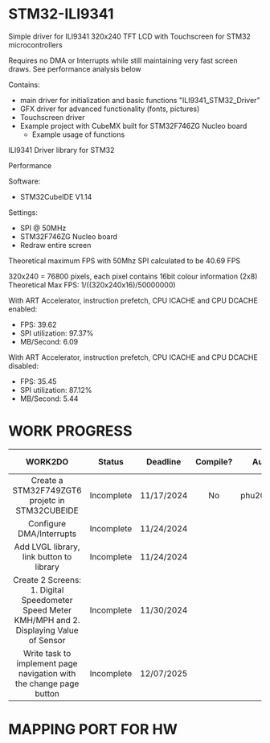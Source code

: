 # STM32-ILI9341
Simple driver for ILI9341 320x240 TFT LCD with Touchscreen for STM32 microcontrollers

Requires no DMA or Interrupts while still maintaining very fast screen draws. See performance analysis below

Contains:
  - main driver for initialization and basic functions "ILI9341_STM32_Driver"
  - GFX driver for advanced functionality (fonts, pictures)
  - Touchscreen driver
  - Example project with CubeMX built for STM32F746ZG Nucleo board
    - Example usage of functions


ILI9341 Driver library for STM32


Performance

Software:
  - STM32CubeIDE V1.14

Settings:	
  - SPI @ 50MHz 
  - STM32F746ZG Nucleo board
  - Redraw entire screen

  Theoretical maximum FPS with 50Mhz SPI calculated to be 40.69 FPS
  
  320x240 = 76800 pixels, each pixel contains 16bit colour information (2x8)
  Theoretical Max FPS: 1/((320x240x16)/50000000)

With ART Accelerator, instruction prefetch, CPU ICACHE and CPU DCACHE enabled:

 - FPS:							39.62
 - SPI utilization:					97.37%
 - MB/Second:						6.09

With ART Accelerator, instruction prefetch, CPU ICACHE and CPU DCACHE disabled:

 - FPS:							35.45
 - SPI utilization:					87.12%
 - MB/Second:						5.44




# WORK PROGRESS

|           **WORK2DO**                                                                        |**Status**|**Deadline**|**Compile?**|**Author**|  **Necessary level**  |
|:--------------------------------------------------------------------------------------------:|:--------:|:----------:|:----------:|:--------:|:---------------------:|
|      Create a STM32F749ZGT6 projetc in STM32CUBEIDE                                          |Incomplete| 11/17/2024 |     No     |phu2011831|    Necessary          |
|      Configure DMA/Interrupts                                                                |Incomplete| 11/24/2024 |            |          |    Unnecessary        |
|      Add LVGL library, link button to library                                                |Incomplete| 11/24/2024 |            |          |    Unnecessary        |
|Create 2 Screens: 1. Digital Speedometer Speed Meter KMH/MPH and 2. Displaying Value of Sensor|Incomplete| 11/30/2024 |            |          |    Necessary          |
|      Write task to implement page navigation with the change page button                     |Incomplete| 12/07/2025 |            |          |    Necessary          |


# MAPPING PORT FOR HW

